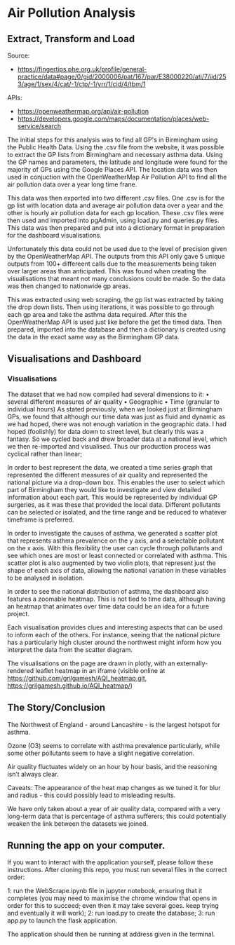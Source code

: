 # Air Pollution Analysis

## Extract, Transform and Load

Source:
* https://fingertips.phe.org.uk/profile/general-practice/data#page/0/gid/2000006/pat/167/par/E38000220/ati/7/iid/253/age/1/sex/4/cat/-1/ctp/-1/yrr/1/cid/4/tbm/1

APIs:
* https://openweathermap.org/api/air-pollution
* https://developers.google.com/maps/documentation/places/web-service/search

The initial steps for this analysis was to find all GP's in Birmingham using the Public Health Data. Using the .csv file from the website, it was possible to extract the GP lists from Birmingham and necessary asthma data. Using the GP names and parameters, the latitude and longitude were found for the majority of GPs using the Google Places API. The location data was then used in conjuction with the OpenWeatherMap Air Pollution API to find all the air pollution data over a year long time frane.

This data was then exported into two different .csv files. One .csv is for the gp list with location data and average air pollution data over a year and the other is hourly air pollution data for each gp location. These .csv files were then used and imported into pgAdmin, using load.py and queries.py files. This data was then prepared and put into a dictionary format in preparation for the dashboard visualisations. 

Unfortunately this data could not be used due to the level of precision given by the OpenWeatherMap API. The outputs from this API only gave 5 unique outputs from 100+ differeent calls due to the measurements being taken over larger areas than anticipated. This was found when creating the visualisations that meant not many conclusions could be made. So the data was then changed to nationwide gp areas.

This was extracted using web scraping, the gp list was extracted by taking the drop down lists. Then using iterations, it was possible to go through each gp area and take the asthma data required. After this the OpenWeatherMap API is used just like before the get the timed data. Then prepared, imported into the database and then a dictionary is created using the data in the exact same way as the Birmingham GP data.


## Visualisations and Dashboard
### Visualisations

The dataset that we had now compiled had several dimensions to it:
•	several different measures of air quality
•	Geographic
•	Time (granular to individual hours)
As stated previously, when we looked just at Birmingham GPs, we found that although our time data was just as fluid and dynamic as we had hoped, there was not enough variation in the geographic data. I had hoped (foolishly) for data down to street level, but clearly this was a fantasy. So we cycled back and drew broader data at a national level, which we then re-imported and visualised. Thus our production process was cyclical rather than linear; 

In order to best represent the data, we created a time series graph that represented the different measures of air quality and represented the national picture via a drop-down box. This enables the user to select which part of Birmingham they would like to investigate and view detailed information about each part. This would be represented by individual GP surgeries, as it was these that provided the local data.  Different pollutants can be selected or isolated, and the time range and be reduced to whatever timeframe is preferred.

In order to investigate the causes of asthma, we generated a scatter plot that represents asthma prevalence on the y axis, and a selectable pollutant on the x axis. With this flexibility the user can cycle through pollutants and see which ones are most or least connected or correlated with asthma. This scatter plot is also augmented by two violin plots, that represent just the shape of each axis of data, allowing the national variation in these variables to be analysed in isolation.

In order to see the national distribution of asthma, the dashboard also features a zoomable heatmap. This is not tied to time data, although having an heatmap that animates over time data could be an idea for a future project.

Each visualisation provides clues and interesting aspects that can be used to inform each of the others. For instance, seeing that the national picture has a particularly high cluster around the northwest might inform how you interpret the data from the scatter diagram.

The visualisations on the page are drawn in plotly, with an externally-rendered leaflet heatmap in an iframe (visible online at https://github.com/grilgamesh/AQI_heatmap.git, https://grilgamesh.github.io/AQI_heatmap/)

## The Story/Conclusion
The Northwest of England - around Lancashire - is the largest hotspot for asthma.

Ozone (O3) seems to correlate with asthma prevalence particularly, while some other pollutants seem to have a slight negative correlation.

Air quality fluctuates widely on an hour by hour basis, and the reasoning isn’t always clear.

Caveats:
The appearance of the heat map changes as we tuned it for blur and radius - this could possibly lead to misleading results.

We have only taken about a year of air quality data, compared with a very long-term data that is percentage of asthma sufferers; this could potentially 
weaken the link between the datasets we joined.

## Running the app on your computer.
If you want to interact with the application yourself, please follow these instructions.
After cloning this repo, you must run several files in the correct order:

1: run the WebScrape.ipynb file in jupyter notebook, ensuring that it completes (you may need to maximise the chrome window that opens in order for this to succeed; even then it may take several goes. keep trying and eventually it will work);
2: run load.py to create the database;
3: run app.py to launch the flask application. 

The application should then be running at address given in the terminal. 


